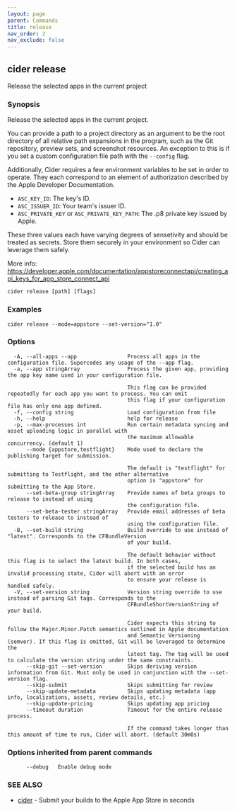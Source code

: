 ```yaml
---
layout: page
parent: Commands
title: release
nav_order: 2
nav_exclude: false
---
```


## cider release

Release the selected apps in the current project

### Synopsis

Release the selected apps in the current project.
		
You can provide a path to a project directory as an argument to be the root directory
of all relative path expansions in the program, such as the Git repository, preview sets,
and screenshot resources. An exception to this is if you set a custom configuration file
path with the `--config` flag.

Additionally, Cider requires a few environment variables to be set in order to operate.
They each correspond to an element of authorization described by the Apple Developer Documentation.

- `ASC_KEY_ID`: The key's ID.
- `ASC_ISSUER_ID`: Your team's issuer ID.
- `ASC_PRIVATE_KEY` or `ASC_PRIVATE_KEY_PATH`: The .p8 private key issued by Apple.

These three values each have varying degrees of sensetivity and should be treated as secrets. Store
them securely in your environment so Cider can leverage them safely.

More info: https://developer.apple.com/documentation/appstoreconnectapi/creating_api_keys_for_app_store_connect_api

```
cider release [path] [flags]
```

### Examples

```
cider release --mode=appstore --set-version="1.0"
```

### Options

```
  -A, --all-apps --app                Process all apps in the configuration file. Supercedes any usage of the --app flag.
  -a, --app stringArray               Process the given app, providing the app key name used in your configuration file.
                                      
                                      This flag can be provided repeatedly for each app you want to process. You can omit
                                      this flag if your configuration file has only one app defined.
  -f, --config string                 Load configuration from file
  -h, --help                          help for release
  -p, --max-processes int             Run certain metadata syncing and asset uploading logic in parallel with
                                      the maximum allowable concurrency. (default 1)
      --mode {appstore,testflight}    Mode used to declare the publishing target for submission.
                                      		
                                      The default is "testflight" for submitting to Testflight, and the other alternative
                                      option is "appstore" for submitting to the App Store.
      --set-beta-group stringArray    Provide names of beta groups to release to instead of using
                                      the configuration file.
      --set-beta-tester stringArray   Provide email addresses of beta testers to release to instead of
                                      using the configuration file.
  -B, --set-build string              Build override to use instead of "latest". Corresponds to the CFBundleVersion
                                      of your build.
                                      		
                                      The default behavior without this flag is to select the latest build. In both cases,
                                      if the selected build has an invalid processing state, Cider will abort with an error
                                      to ensure your release is handled safely.
  -V, --set-version string            Version string override to use instead of parsing Git tags. Corresponds to the
                                      CFBundleShortVersionString of your build.
                                      
                                      Cider expects this string to follow the Major.Minor.Patch semantics outlined in Apple documentation
                                      and Semantic Versioning (semver). If this flag is omitted, Git will be leveraged to determine the
                                      latest tag. The tag will be used to calculate the version string under the same constraints.
      --skip-git --set-version        Skips deriving version information from Git. Must only be used in conjunction with the --set-version flag.
      --skip-submit                   Skips submitting for review
      --skip-update-metadata          Skips updating metadata (app info, localizations, assets, review details, etc.)
      --skip-update-pricing           Skips updating app pricing
      --timeout duration              Timeout for the entire release process.
                                      		
                                      If the command takes longer than this amount of time to run, Cider will abort. (default 30m0s)
```

### Options inherited from parent commands

```
      --debug   Enable debug mode
```

### SEE ALSO

* [cider](/commands/cider/)	 - Submit your builds to the Apple App Store in seconds

